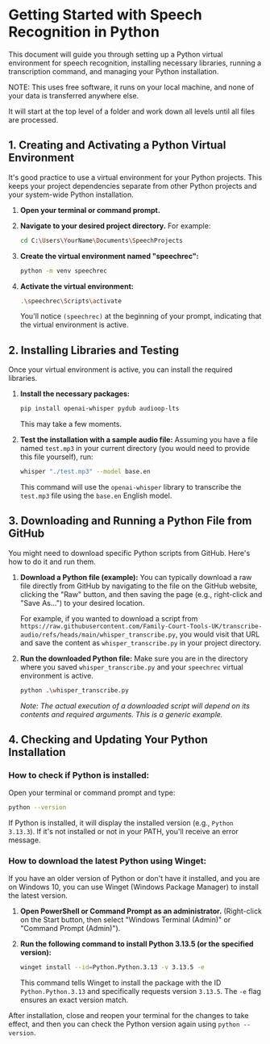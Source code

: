 # Getting Started with Speech Recognition in Python

This document will guide you through setting up a Python virtual environment for speech recognition, installing necessary libraries, running a transcription command, and managing your Python installation.

NOTE: This uses free software, it runs on your local machine, and none of your data is transferred anywhere else.

It will start at the top level of a folder and work down all levels until all files are processed.

## 1. Creating and Activating a Python Virtual Environment

It's good practice to use a virtual environment for your Python projects. This keeps your project dependencies separate from other Python projects and your system-wide Python installation.

1.  **Open your terminal or command prompt.**

2.  **Navigate to your desired project directory.** For example:
    ```bash
    cd C:\Users\YourName\Documents\SpeechProjects
    ```

3.  **Create the virtual environment named "speechrec":**
    ```bash
    python -m venv speechrec
    ```

4.  **Activate the virtual environment:**
    ```bash
    .\speechrec\Scripts\activate
    ```
    You'll notice `(speechrec)` at the beginning of your prompt, indicating that the virtual environment is active.

## 2. Installing Libraries and Testing

Once your virtual environment is active, you can install the required libraries.

1.  **Install the necessary packages:**
    ```bash
    pip install openai-whisper pydub audioop-lts
    ```
    This may take a few moments.

2.  **Test the installation with a sample audio file:**
    Assuming you have a file named `test.mp3` in your current directory (you would need to provide this file yourself), run:
    ```bash
    whisper "./test.mp3" --model base.en
    ```
    This command will use the `openai-whisper` library to transcribe the `test.mp3` file using the `base.en` English model.

## 3. Downloading and Running a Python File from GitHub

You might need to download specific Python scripts from GitHub. Here's how to do it and run them.

1.  **Download a Python file (example):**
    You can typically download a raw file directly from GitHub by navigating to the file on the GitHub website, clicking the "Raw" button, and then saving the page (e.g., right-click and "Save As...") to your desired location.

    For example, if you wanted to download a script from `https://raw.githubusercontent.com/Family-Court-Tools-UK/transcribe-audio/refs/heads/main/whisper_transcribe.py`, you would visit that URL and save the content as `whisper_transcribe.py` in your project directory.

2.  **Run the downloaded Python file:**
    Make sure you are in the directory where you saved `whisper_transcribe.py` and your `speechrec` virtual environment is active.
    ```bash
    python .\whisper_transcribe.py
    ```
    *Note: The actual execution of a downloaded script will depend on its contents and required arguments. This is a generic example.*

## 4. Checking and Updating Your Python Installation

### How to check if Python is installed:

Open your terminal or command prompt and type:
```bash
python --version
````

If Python is installed, it will display the installed version (e.g., `Python 3.13.3`). If it's not installed or not in your PATH, you'll receive an error message.

### How to download the latest Python using Winget:

If you have an older version of Python or don't have it installed, and you are on Windows 10, you can use Winget (Windows Package Manager) to install the latest version.

1.  **Open PowerShell or Command Prompt as an administrator.** (Right-click on the Start button, then select "Windows Terminal (Admin)" or "Command Prompt (Admin)").

2.  **Run the following command to install Python 3.13.5 (or the specified version):**

    ```bash
    winget install --id=Python.Python.3.13 -v 3.13.5 -e
    ```

    This command tells Winget to install the package with the ID `Python.Python.3.13` and specifically requests version `3.13.5`. The `-e` flag ensures an exact version match.

After installation, close and reopen your terminal for the changes to take effect, and then you can check the Python version again using `python --version`.


